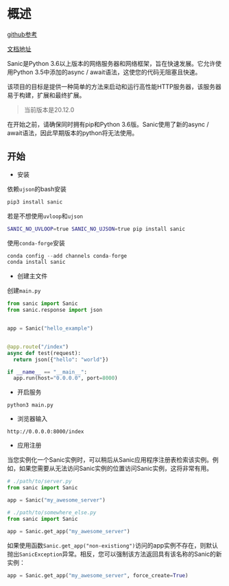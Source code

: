 # 概述

[github参考](https://github.com/huge-success/sanic)

[文档地址](https://sanic.readthedocs.io/en/stable/)

Sanic是Python 3.6以上版本的网络服务器和网络框架，旨在快速发展。它允许使用Python 3.5中添加的async / await语法，这使您的代码无阻塞且快速。

该项目的目标是提供一种简单的方法来启动和运行高性能HTTP服务器，该服务器易于构建，扩展和最终扩展。

> 当前版本是20.12.0

在开始之前，请确保同时拥有pip和Python 3.6版。Sanic使用了新的async / await语法，因此早期版本的python将无法使用。

## 开始

- 安装

依赖`ujson`的bash安装

```bash
pip3 install sanic
```

若是不想使用`uvloop`和`ujson`

```bash
SANIC_NO_UVLOOP=true SANIC_NO_UJSON=true pip install sanic
```

使用`conda-forge`安装

```python
conda config --add channels conda-forge
conda install sanic
```

- 创建主文件

创建`main.py`

```python
from sanic import Sanic
from sanic.response import json


app = Sanic("hello_example")


@app.route("/index")
async def test(request):
  return json({"hello": "world"})

if __name__ == "__main__":
  app.run(host="0.0.0.0", port=8000)
```

- 开启服务

```
python3 main.py
```

- 浏览器输入

```
http://0.0.0.0:8000/index
```

- 应用注册

当您实例化一个Sanic实例时，可以稍后从Sanic应用程序注册表检索该实例。例如，如果您需要从无法访问Sanic实例的位置访问Sanic实例，这将非常有用。

```python
# ./path/to/server.py
from sanic import Sanic

app = Sanic("my_awesome_server")

# ./path/to/somewhere_else.py
from sanic import Sanic

app = Sanic.get_app("my_awesome_server")
```

如果使用函数`Sanic.get_app("non-existiong")`访问的app实例不存在，则默认抛出`SanicException`异常。相反，您可以强制该方法返回具有该名称的Sanic的新实例：

```python
app = Sanic.get_app("my_awesome_server", force_create=True)
```

